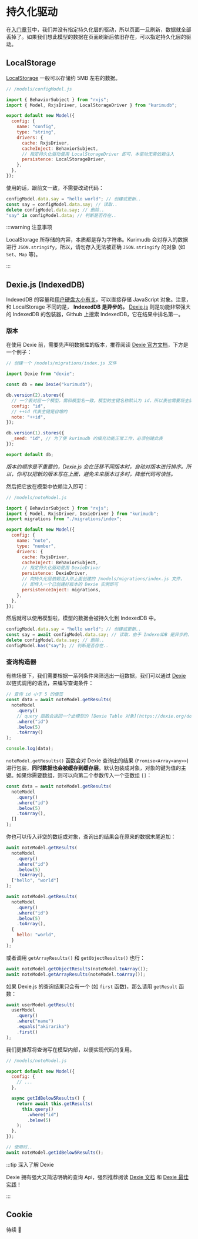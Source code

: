 # 持久化驱动

在[入门章节](/intro/)中，我们并没有指定持久化层的驱动，所以页面一旦刷新，数据就全部丢掉了。如果我们想此模型的数据在页面刷新后依旧存在，可以指定持久化层的驱动。

## LocalStorage

[LocalStorage](https://developer.mozilla.org/docs/Web/API/Window/localStorage) 一般可以存储约 5MB 左右的数据。

```js {13,14}
// /models/configModel.js

import { BehaviorSubject } from "rxjs";
import { Model, RxjsDriver, LocalStorageDriver } from "kurimudb";

export default new Model({
  config: {
    name: "config",
    type: "string",
    drivers: {
      cache: RxjsDriver,
      cacheInject: BehaviorSubject,
      // 指定持久化驱动使用 LocalStorageDriver 即可，本驱动无需依赖注入
      persistence: LocalStorageDriver,
    },
  },
});
```

使用的话，跟前文一致，不需要改动代码：

```js
configModel.data.say = "hello world"; // 创建或更新..
const say = configModel.data.say; // 读取..
delete configModel.data.say; // 删除..
"say" in configModel.data; // 判断是否存在..
```

:::warning 注意事项

LocalStorage 所存储的内容，本质都是存为字符串。Kurimudb 会对存入的数据进行 `JSON.stringify`，所以，请勿存入无法被正确 `JSON.stringify` 的对象 (如 `Set`、`Map` 等)。

:::

## Dexie.js (IndexedDB)

IndexedDB 的容量和[用户硬盘大小有关](https://web.dev/storage-for-the-web/#how-much)，可以直接存储 JavaScript 对象。注意，和 LocalStorage 不同的是， **IndexedDB 是异步的。** [Dexie.js](https://dexie.org/) 则是功能非常强大的 IndexedDB 的包装器，Github 上搜索 IndexedDB，它在结果中排名第一。

### 版本

在使用 Dexie 前，需要先声明数据库的版本，推荐阅读 [Dexie 官方文档](https://dexie.org/docs/Tutorial/Design#database-versioning)，下方是一个例子：

```js
// 创建一个 /models/migrations/index.js 文件

import Dexie from "dexie";

const db = new Dexie("kurimudb");

db.version(2).stores({
  // 一个表对应一个模型，需和模型名一致。模型的主键名称默认为 id，所以表也需要将主键设置为 id
  config: "id",
  // ++id 代表主键是自增的
  note: "++id",
});

db.version(1).stores({
  _seed: "id", // 为了使 kurimudb 的填充功能正常工作，必须创建此表
});

export default db;
```

_版本的顺序是不重要的，Dexie.js 会在迁移不同版本时，自动对版本进行排序。所以，你可以把新的版本写在上面，避免未来版本过多时，降低代码可读性。_

然后把它放在模型中依赖注入即可：

```js {13,14}
// /models/noteModel.js

import { BehaviorSubject } from "rxjs";
import { Model, RxjsDriver, DexieDriver } from "kurimudb";
import migrations from "./migrations/index";

export default new Model({
  config: {
    name: "note",
    type: "number",
    drivers: {
      cache: RxjsDriver,
      cacheInject: BehaviorSubject,
      // 指定持久化驱动使用 DexieDriver
      persistence: DexieDriver,
      // 向持久化层依赖注入你上面创建的 /models/migrations/index.js 文件，
      // 即传入一个已创建好版本的 Dexie 实例即可
      persistenceInject: migrations,
    },
  },
});
```

然后就可以使用模型啦，模型的数据会被持久化到 IndexedDB 中。

```js
configModel.data.say = "hello world"; // 创建或更新..
const say = await configModel.data.say; // 读取，由于 IndexedDB 是异步的，所以需要加 await..
delete configModel.data.say; // 删除..
configModel.has("say"); // 判断是否存在..
```

### 查询构造器

有些场景下，我们需要根据一系列条件来筛选出一组数据，我们可以通过 [Dexie](https://dexie.org/docs/Table/Table) 以链式调用的语法，来编写查询条件：

```js
// 查询 id 小于 5 的便签
const data = await noteModel.getResults(
  noteModel
    .query()
    // query 函数会返回一个此模型的 [Dexie Table 对象](https://dexie.org/docs/Table/Table)
    .where("id")
    .below(5)
    .toArray()
);

console.log(data);
```

`noteModel.getResults()` 函数会对 Dexie 查询出的结果 (`Promise<Array<any>>`) 进行包装，**同时数据也会被缓存到缓存层**。默认包装成对象，对象的键为值的主键。如果你需要数组，则可以向第二个参数传入一个空数组 `[]`：

```js {7}
const data = await noteModel.getResults(
  noteModel
    .query()
    .where("id")
    .below(5)
    .toArray(),
  []
);
```

你也可以传入非空的数组或对象，查询出的结果会在原来的数据末尾追加：

```js {7,16,17,18}
await noteModel.getResults(
  noteModel
    .query()
    .where("id")
    .below(5)
    .toArray(),
  ["hello", "world"]
);

await noteModel.getResults(
  noteModel
    .query()
    .where("id")
    .below(5)
    .toArray(),
  {
    hello: "world",
  }
);
```

或者调用 `getArrayResults()` 和 `getObjectResults()` 也行：

```js
await noteModel.getObjectResults(noteModel.toArray());
await noteModel.getArrayResults(noteModel.toArray());
```

如果 Dexie.js 的查询结果只会有一个 (如 `first` 函数)，那么请用 `getResult` 函数：

```js
await userModel.getResult(
  userModel
    .query()
    .where("name")
    .equals("akirarika")
    .first()
);
```

我们更推荐将查询写在模型内部，以便实现代码的复用。

```js {8,9,10,11,12,13,14}
// /models/noteModel.js

export default new Model({
  config: {
    // ...
  },

  async getIdBelow5Results() {
    return await this.getResults(
      this.query()
        .where("id")
        .below(5)
    );
  },
});

// 使用时..
await noteModel.getIdBelow5Results();
```

:::tip 深入了解 Dexie

Dexie 拥有强大又简洁明确的查询 Api，强烈推荐阅读 [Dexie 文档](https://dexie.org/docs/API-Reference) 和 [Dexie 最佳实践](https://dexie.org/docs/Tutorial/Best-Practices#1-understand-promises)！

:::

## Cookie

待续 🐸
